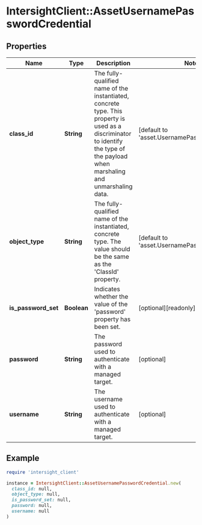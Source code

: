 # IntersightClient::AssetUsernamePasswordCredential

## Properties

| Name | Type | Description | Notes |
| ---- | ---- | ----------- | ----- |
| **class_id** | **String** | The fully-qualified name of the instantiated, concrete type. This property is used as a discriminator to identify the type of the payload when marshaling and unmarshaling data. | [default to &#39;asset.UsernamePasswordCredential&#39;] |
| **object_type** | **String** | The fully-qualified name of the instantiated, concrete type. The value should be the same as the &#39;ClassId&#39; property. | [default to &#39;asset.UsernamePasswordCredential&#39;] |
| **is_password_set** | **Boolean** | Indicates whether the value of the &#39;password&#39; property has been set. | [optional][readonly][default to false] |
| **password** | **String** | The password used to authenticate with a managed target. | [optional] |
| **username** | **String** | The username used to authenticate with a managed target. | [optional] |

## Example

```ruby
require 'intersight_client'

instance = IntersightClient::AssetUsernamePasswordCredential.new(
  class_id: null,
  object_type: null,
  is_password_set: null,
  password: null,
  username: null
)
```

